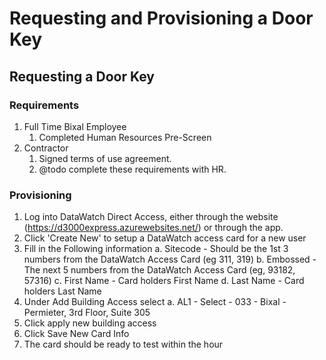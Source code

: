 # Requesting and Provisioning a Door Key

## Requesting a Door Key

### Requirements

1. Full Time Bixal Employee
   1. Completed Human Resources Pre-Screen
1. Contractor
   1. Signed terms of use agreement.
   1. @todo complete these requirements with HR.

### Provisioning

1. Log into DataWatch Direct Access, either through the website (https://d3000express.azurewebsites.net/) or through the app. 
2. Click 'Create New' to setup a DataWatch access card for a new user
3. Fill in the Following information
   a. Sitecode - Should be the 1st 3 numbers from the DataWatch Access Card (eg 311, 319)
   b. Embossed - The next 5 numbers from the DataWatch Access Card (eg, 93182, 57316)
   c. First Name - Card holders First Name
   d. Last Name - Card holders Last Name
4. Under Add Building Access select
   a. AL1 - Select - 033 - Bixal - Permieter, 3rd Floor, Suite 305
5. Click apply new building access
6. Click Save New Card Info
7. The card should be ready to test within the hour

